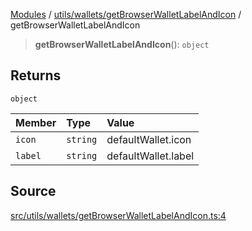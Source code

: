 [Modules](../../../../README.md) / [utils/wallets/getBrowserWalletLabelAndIcon](../README.md) / getBrowserWalletLabelAndIcon

> **getBrowserWalletLabelAndIcon**(): `object`

## Returns

`object`

| Member | Type | Value |
| :------ | :------ | :------ |
| `icon` | `string` | defaultWallet.icon |
| `label` | `string` | defaultWallet.label |

## Source

[src/utils/wallets/getBrowserWalletLabelAndIcon.ts:4](https://github.com/bgd-labs/fe-shared/blob/a524aad33ec5fce600306d3c3d02439e9803dea0/src/utils/wallets/getBrowserWalletLabelAndIcon.ts#L4)
